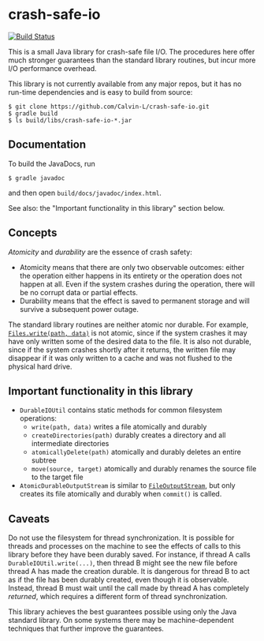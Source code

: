 # crash-safe-io

[![Build Status](https://travis-ci.org/Calvin-L/crash-safe-io.svg?branch=master
)](https://travis-ci.org/Calvin-L/crash-safe-io)

This is a small Java library for crash-safe file I/O.  The procedures here
offer much stronger guarantees than the standard library routines, but incur
more I/O performance overhead.

This library is not currently available from any major repos, but it has no
run-time dependencies and is easy to build from source:

    $ git clone https://github.com/Calvin-L/crash-safe-io.git
    $ gradle build
    $ ls build/libs/crash-safe-io-*.jar


## Documentation

To build the JavaDocs, run

    $ gradle javadoc

and then open `build/docs/javadoc/index.html`.

See also: the "Important functionality in this library" section below.


## Concepts

_Atomicity_ and _durability_ are the essence of crash safety:

  - Atomicity means that there are only two observable outcomes: either the
    operation either happens in its entirety or the operation does not happen
    at all.  Even if the system crashes during the operation, there will be no
    corrupt data or partial effects.
  - Durability means that the effect is saved to permanent storage and will
    survive a subsequent power outage.

The standard library routines are neither atomic nor durable.  For example,
[`Files.write(path, data)`](https://docs.oracle.com/javase/8/docs/api/java/nio/file/Files.html#write-java.nio.file.Path-byte:A-java.nio.file.OpenOption...-) is not
atomic, since if the system crashes it may have only written some of the desired
data to the file.  It is also not durable, since if the system crashes shortly
after it returns, the written file may disappear if it was only written to a
cache and was not flushed to the physical hard drive.


## Important functionality in this library

  - `DurableIOUtil` contains static methods for common filesystem operations:
    - `write(path, data)` writes a file atomically and durably
    - `createDirectories(path)` durably creates a directory and all
      intermediate directories
    - `atomicallyDelete(path)` atomically and durably deletes an entire subtree
    - `move(source, target)` atomically and durably renames the source file to
      the target file
  - `AtomicDurableOutputStream` is similar to [`FileOutputStream`](https://docs.oracle.com/javase/8/docs/api/java/io/FileOutputStream.html),
    but only creates its file atomically and durably when `commit()` is called.


## Caveats

Do not use the filesystem for thread synchronization.  It is possible for
threads and processes on the machine to see the effects of calls to this
library before they have been durably saved.  For instance, if thread A calls
`DurableIOUtil.write(...)`, then thread B might see the new file before thread
A has made the creation durable.  It is dangerous for thread B to act as if
the file has been durably created, even though it is observable.  Instead,
thread B must wait until the call made by thread A has completely _returned_,
which requires a different form of thread synchronization.

This library achieves the best guarantees possible using only the Java
standard library.  On some systems there may be machine-dependent techniques
that further improve the guarantees.
